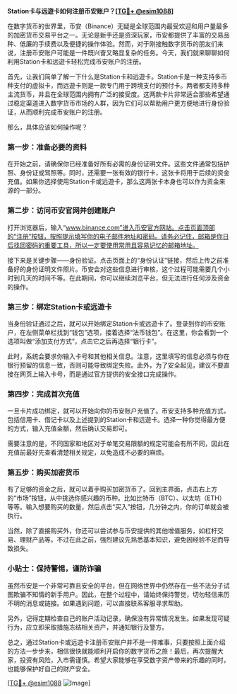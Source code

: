 **Station卡与远遊卡如何注册币安账户？[[TG💪+ @esim1088](https://t.me/s/esim1088)]**

在数字货币的世界里，币安（Binance）无疑是全球范围内最受欢迎和用户量最多的加密货币交易平台之一。无论是新手还是资深玩家，币安都提供了丰富的交易品种、低廉的手续费以及便捷的操作体验。然而，对于刚接触数字货币的朋友们来说，注册币安账户可能是一件既兴奋又略显复杂的任务。今天，我们就来聊聊如何利用Station卡和远遊卡轻松完成币安账户的注册。

首先，让我们简单了解一下什么是Station卡和远遊卡。Station卡是一种支持多币种支付的虚拟卡，而远遊卡则是一款专门用于跨境支付的预付卡。两者都支持多种主流货币，并且在全球范围内拥有广泛的接受度。这两款卡片非常适合那些希望通过稳定渠道进入数字货币市场的人群，因为它们可以帮助用户更方便地进行身份验证，从而顺利完成币安账户的注册。

那么，具体应该如何操作呢？

### 第一步：准备必要的资料

在开始之前，请确保你已经准备好所有必需的身份证明文件。这些文件通常包括护照、身份证或驾照等。同时，还需要一张有效的银行卡，这张卡将用于后续的资金充值。如果你选择使用Station卡或远遊卡，那么这两张卡本身也可以作为资金来源的一部分。

### 第二步：访问币安官网并创建账户

打开浏览器后，输入“www.binance.com”进入币安官方网站。点击页面顶部的“注册”按钮，按照提示填写你的电子邮件地址和密码。请务必记住，邮箱是你日后找回密码的重要工具，所以一定要使用常用且容易记忆的邮箱地址。

接下来是关键步骤——身份验证。点击页面上的“身份认证”链接，然后上传之前准备好的身份证明文件照片。币安会对这些信息进行审核，这个过程可能需要几个小时到几天的时间不等。在此期间，你可以继续浏览平台，但无法进行任何涉及资金的操作。

### 第三步：绑定Station卡或远遊卡

当身份验证通过之后，就可以开始绑定Station卡或远遊卡了。登录到你的币安账户，在左侧菜单栏找到“钱包”选项，接着选择“法币钱包”。在这里，你会看到一个选项叫做“添加支付方式”，点击它之后再选择“银行卡”。

此时，系统会要求你输入卡号和其他相关信息。注意，这里填写的信息必须与你在银行预留的信息一致，否则可能导致绑定失败。此外，为了安全起见，建议不要直接在网页上输入卡号，而是通过官方提供的安全接口完成操作。

### 第四步：完成首次充值

一旦卡片成功绑定，就可以开始向你的币安账户充值了。币安支持多种充值方式，包括信用卡、借记卡以及上述提到的Station卡和远遊卡。选择一种你觉得最方便的方式，输入充值金额，然后确认交易即可。

需要注意的是，不同国家和地区对于单笔交易限额的规定可能会有所不同，因此在充值前最好先查看清楚相关规定，以免造成不必要的麻烦。

### 第五步：购买加密货币

有了足够的资金之后，就可以着手购买加密货币了。回到主界面，点击右上方的“市场”按钮，从中挑选你感兴趣的币种。比如比特币（BTC）、以太坊（ETH）等等。输入想要购买的数量，然后点击“买入”按钮，几分钟之内，你的订单就会被执行。

当然，除了直接购买外，你还可以尝试参与币安提供的其他增值服务，如杠杆交易、理财产品等。不过在此之前，强烈建议先熟悉基本知识，避免因经验不足而导致损失。

### 小贴士：保持警惕，谨防诈骗

虽然币安是一个非常可靠且安全的平台，但在网络世界中仍然存在一些不法分子试图欺骗不知情的新手用户。因此，在整个过程中，请始终保持警觉，切勿轻信来历不明的消息或链接。如果遇到问题，可以直接联系客服寻求帮助。

另外，记得定期检查自己的账户活动记录，确保没有异常情况发生。如果发现可疑行为，应立即采取措施冻结相关资产，并通知银行及警方。

总之，通过Station卡或远遊卡注册币安账户并不是一件难事，只要按照上面介绍的方法一步步来，相信很快就能顺利开启你的数字货币之旅！最后，再次提醒大家，投资有风险，入市需谨慎。希望大家能够在享受数字资产带来的乐趣的同时，也能够保护好自己的财产安全。

[[TG💪+ @esim1088](https://t.me/s/esim1088) ![Image](https://i.postimg.cc/4NQfJmqS/Snipaste-2025-05-13-00-14-12.png)]